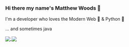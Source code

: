### Hi there my name's Matthew Woods 👋
I'm a developer who loves the Modern Web 🔮 & Python 🐍  

... and sometimes java

<a href="https://github.com/mxttwoods">
<img align="center" src="https://github-readme-stats.vercel.app/api?username=mxttwoods&count_private=true" />
<img align="center" src="https://github-readme-stats.vercel.app/api/top-langs/?username=mxttwoods&layout=compact" />
</a>
